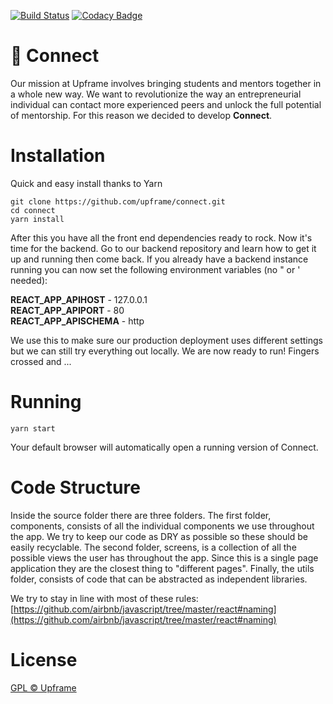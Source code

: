[![Build Status](https://travis-ci.org/upframe/connect.svg?branch=master)](https://travis-ci.org/upframe/connect)
[![Codacy Badge](https://api.codacy.com/project/badge/Grade/5b6e96c455814101aa74c017ee1b173f)](https://www.codacy.com/app/Upframe/connect?utm_source=github.com&amp;utm_medium=referral&amp;utm_content=upframe/connect&amp;utm_campaign=Badge_Grade)

# 🦄 Connect

Our mission at Upframe involves bringing students and mentors together in a whole new way. We want to revolutionize the way an entrepreneurial individual can contact more experienced peers and unlock the full potential of mentorship. For this reason we decided to develop **Connect**.

# Installation

Quick and easy install thanks to Yarn

```
git clone https://github.com/upframe/connect.git
cd connect
yarn install
```

After this you have all the front end dependencies ready to rock. Now it's time for the backend. Go to our backend repository and learn how to get it up and running then come back. If you already have a backend instance running you can now set the following environment variables (no " or ' needed):

**REACT_APP_APIHOST** - 127.0.0.1  
**REACT_APP_APIPORT** - 80  
**REACT_APP_APISCHEMA** - http  

We use this to make sure our production deployment uses different settings but we can still try everything out locally. We are now ready to run! Fingers crossed and ...

# Running

```
yarn start
```

Your default browser will automatically open a running version of Connect.

# Code Structure

Inside the source folder there are three folders. The first folder, components, consists of all the individual components we use throughout the app. We try to keep our code as DRY as possible so these should be easily recyclable. The second folder, screens, is a collection of all the possible views the user has throughout the app. Since this is a single page application they are the closest thing to "different pages". Finally, the utils folder, consists of code that can be abstracted as independent libraries.

We try to stay in line with most of these rules: [https://github.com/airbnb/javascript/tree/master/react#naming](https://github.com/airbnb/javascript/tree/master/react#naming)
  
# License

[GPL © Upframe](../master/LICENSE)
